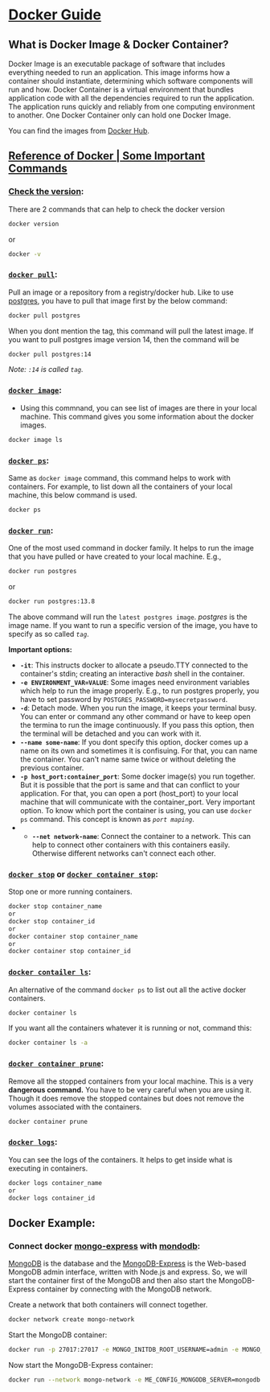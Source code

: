 # [Docker Guide](https://docs.docker.com)

## What is Docker Image & Docker Container?

Docker Image is an executable package of software that includes everything needed to run an application. This image informs how a container should instantiate, determining which software components will run and how. Docker Container is a virtual environment that bundles application code with all the dependencies required to run the application. The application runs quickly and reliably from one computing environment to another. One Docker Container only can hold one Docker Image.

You can find the images from [Docker Hub](https://hub.docker.com/search).

## [Reference of Docker | Some Important Commands](https://docs.docker.com/reference)

### [Check the version](https://docs.docker.com/engine/reference/commandline/version):

There are 2 commands that can help to check the docker version
```bash
docker version
```
or
```bash
docker -v
```

### [`docker pull`](https://docs.docker.com/engine/reference/commandline/pull):

Pull an image or a repository from a registry/docker hub. Like to use [postgres](https://hub.docker.com/_/postgres), you have to pull that image first by the below command:

```bash
docker pull postgres
```

When you dont mention the tag, this command will pull the latest image. If you want to pull postgres image version 14, then the command will be

```bash
docker pull postgres:14
```

*Note: `:14` is called `tag`.*

### [`docker image`](https://docs.docker.com/engine/reference/commandline/image):

- Using this commnand, you can see list of images are there in your local machine. This command gives you some information about the docker images.
```bash
docker image ls
```

### [`docker ps`](https://docs.docker.com/engine/reference/commandline/ps):

Same as `docker image` command, this command helps to work with containers. For example, to list down all the containers of your local machine, this below command is used.
```bash
docker ps
```

### [`docker run`](https://docs.docker.com/engine/reference/commandline/run):

One of the most used command in docker family. It helps to run the image that you have pulled or have created to your local machine. E.g.,

```bash
docker run postgres
```
or
```bash
docker run postgres:13.8
```
The above command will run the `latest postgres image`. *postgres* is the image name. If you want to run a specific version of the image, you have to specify as so called *`tag`*.

**Important options:**
- **`-it`**: This instructs docker to allocate a pseudo.TTY connected to the container's stdin; creating an interactive *bash* shell in the container.
- **`-e ENVIRONMENT_VAR=VALUE`**: Some images need environment variables which help to run the image properly. E.g., to run postgres properly, you have to set password by `POSTGRES_PASSWORD=mysecretpassword`.
- **`-d`**: Detach mode. When you run the image, it keeps your terminal busy. You can enter or command any other command or have to keep open the termina to run the image continuously. If you pass this option, then the terminal will be detached and you can work with it.
- **`--name some-name`**: If you dont specify this option, docker comes up a name on its own and sometimes it is confisuing. For that, you can name the container. You can't name same twice or without deleting the previous container.
- **`-p host_port:container_port`**: Some docker image(s) you run together. But it is possible that the port is same and that can conflict to your application. For that, you can open a port (host_port) to your local machine that will communicate with the container_port. Very important option. To know which port the container is using, you can use `docker ps` command. This concept is known as *`port maping`*.
- - **`--net network-name`**: Connect the container to a network. This can help to connect other containers with this containers easily. Otherwise different networks can't connect each other.

### [`docker stop`](https://docs.docker.com/engine/reference/commandline/stop) or [`docker container stop`](https://docs.docker.com/engine/reference/commandline/container_stop):

Stop one or more running containers.

```bash
docker stop container_name
or
docker stop container_id
or
docker container stop container_name
or
docker container stop container_id
```

### [`docker contailer ls`](https://docs.docker.com/engine/reference/commandline/container_ls):
An alternative of the command `docker ps` to list out all the active docker containers.

```bash
docker container ls
```

If you want all the containers whatever it is running or not, command this:
```bash
docker container ls -a
```

### [`docker container prune`](https://docs.docker.com/engine/reference/commandline/container_prune/):

Remove all the stopped containers from your local machine. This is a very **dangerous command.** You have to be very careful when you are using it. Though it does remove the stopped containes but does not remove the volumes associated with the containers.

```bash
docker container prune
```

### [`docker logs`](https://docs.docker.com/engine/reference/commandline/logs):

You can see the logs of the containers. It helps to get inside what is executing in containers.

```bash
docker logs container_name
or
docker logs container_id
```
## Docker Example:

### Connect docker [mongo-express](https://hub.docker.com/_/mongo-express) with [mondodb](https://hub.docker.com/_/mongo):
[MongoDB](https://hub.docker.com/_/mongo) is the database and the [MongoDB-Express](https://hub.docker.com/_/mongo-express) is the Web-based MongoDB admin interface, written with Node.js and express. So, we will start the container first of the MongoDB and then also start the MongoDB-Express container by connecting with the MongoDB network.

Create a network that both containers will connect together.
```bash
docker network create mongo-network
```

Start the MongoDB container:
```bash
docker run -p 27017:27017 -e MONGO_INITDB_ROOT_USERNAME=admin -e MONGO_INITDB_ROOT_PASSWORD=password --name mongodb --net mongo-network -d mongo
```

Now start the MongoDB-Express container:
```bash
docker run --network mongo-network -e ME_CONFIG_MONGODB_SERVER=mongodb -e ME_CONFIG_MONGODB_ADMINUSERNAME=admin -e ME_CONFIG_MONGODB_ADMINPASSWORD=password -p 8081:8081 -d --name mongo-express mongo-express
```
